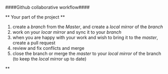 ####Github collaborative workflow####

** Your part of the project **
1) create a *branch* from the *Master*, and create a *local mirror* of the *branch*
2) work on your *locar mirror* and sync it to your *branch*
3) when you are happy with your work and wish to bring it to the *master*, create a pull request
4) review and fix conflicts and merge
5) close the branch or merge the *master* to your *local mirror* of the branch (to keep the *local mirror* up to date)

** 
